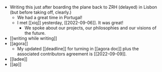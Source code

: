 - Writing this just after boarding the plane back to ZRH (delayed) in Lisbon (but before taking off, clearly.)
  - We had a great time in Portugal!
  - I met [[xiq]] yesterday, [[2022-09-06]]. It was great!
    - We spoke about our projects, our philosophies and our visions of the future.
- [[writing while writing]]
- [[agora]]
  - My updated [[deadline]] for turning in [[agora doc]] plus the associated contributors agreement is [[2022-09-09]].
- [[ladee]]
- [[ap]]
